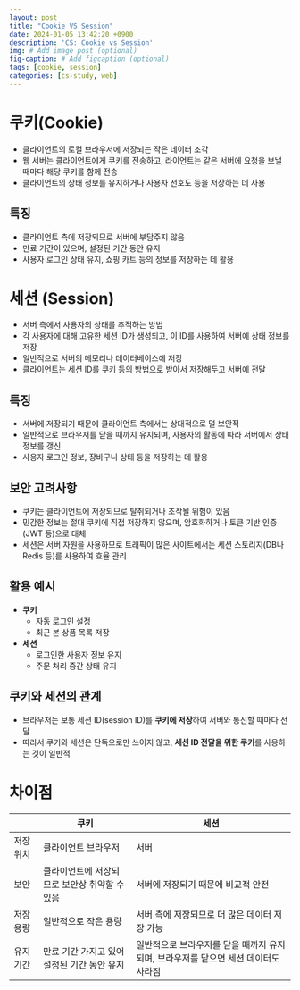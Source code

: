 ```yaml
---
layout: post
title: "Cookie VS Session"
date: 2024-01-05 13:42:20 +0900
description: 'CS: Cookie vs Session'
img: # Add image post (optional)
fig-caption: # Add figcaption (optional)
tags: [cookie, session]
categories: [cs-study, web]
---
```

# 쿠키(Cookie)

- 클라이언트의 로컬 브라우저에 저장되는 작은 데이터 조각
- 웹 서버는 클라이언트에게 쿠키를 전송하고, 라이언트는 같은 서버에 요청을 보낼 때마다 해당 쿠키를 함께 전송
- 클라이언트의 상태 정보를 유지하거나 사용자 선호도 등을 저장하는 데 사용

## 특징

- 클라이언트 측에 저장되므로 서버에 부담주지 않음
- 만료 기간이 있으며, 설정된 기간 동안 유지
- 사용자 로그인 상태 유지, 쇼핑 카트 등의 정보를 저장하는 데 활용

# 세션 (**Session**)

- 서버 측에서 사용자의 상태를 추적하는 방법
- 각 사용자에 대해 고유한 세션 ID가 생성되고, 이 ID를 사용하여 서버에 상태 정보를 저장
- 일반적으로 서버의 메모리나 데이터베이스에 저장
- 클라이언트는 세션 ID를 쿠키 등의 방법으로 받아서 저장해두고 서버에 전달

## 특징

- 서버에 저장되기 때문에 클라이언트 측에서는 상대적으로 덜 보안적
- 일반적으로 브라우저를 닫을 때까지 유지되며, 사용자의 활동에 따라 서버에서 상태 정보를 갱신
- 사용자 로그인 정보, 장바구니 상태 등을 저장하는 데 활용

## 보안 고려사항

- 쿠키는 클라이언트에 저장되므로 탈취되거나 조작될 위험이 있음
- 민감한 정보는 절대 쿠키에 직접 저장하지 않으며, 암호화하거나 토큰 기반 인증(JWT 등)으로 대체
- 세션은 서버 자원을 사용하므로 트래픽이 많은 사이트에서는 세션 스토리지(DB나 Redis 등)를 사용하여 효율 관리

## 활용 예시

- **쿠키**
  - 자동 로그인 설정 
  - 최근 본 상품 목록 저장
- **세션**
  - 로그인한 사용자 정보 유지
  - 주문 처리 중간 상태 유지

## 쿠키와 세션의 관계

- 브라우저는 보통 세션 ID(session ID)를 **쿠키에 저장**하여 서버와 통신할 때마다 전달
- 따라서 쿠키와 세션은 단독으로만 쓰이지 않고, **세션 ID 전달을 위한 쿠키**를 사용하는 것이 일반적


# 차이점

|  | 쿠키 | 세션 |
| --- | --- | --- |
| 저장 위치 | 클라이언트 브라우저 | 서버 |
| 보안 | 클라이언트에 저장되므로 보안상 취약할 수 있음 | 서버에 저장되기 때문에 비교적 안전 |
| 저장 용량 | 일반적으로 작은 용량 | 서버 측에 저장되므로 더 많은 데이터 저장 가능 |
| 유지 기간  | 만료 기간 가지고 있어 설정된 기간 동안 유지 | 일반적으로 브라우저를 닫을 때까지 유지되며, 브라우저를 닫으면 세션 데이터도 사라짐 |
